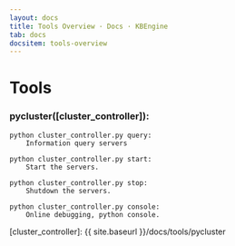 ```yaml
---
layout: docs
title: Tools Overview · Docs · KBEngine
tab: docs
docsitem: tools-overview
---
```


Tools
========

### pycluster([cluster_controller]):

	python cluster_controller.py query: 
		Information query servers

	python cluster_controller.py start: 
		Start the servers.

	python cluster_controller.py stop: 
		Shutdown the servers.

	python cluster_controller.py console: 
		Online debugging, python console.



[cluster_controller]: {{ site.baseurl }}/docs/tools/pycluster
	
